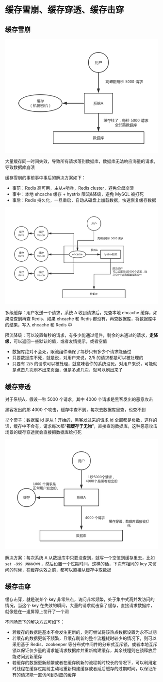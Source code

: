 # 缓存雪崩、缓存穿透、缓存击穿

## 缓存雪崩

![redis-caching-avalanche](./images/redis-caching-avalanche.png)

大量缓存同一时间失效，导致所有请求落到数据库，数据库无法响应海量的请求，导致数据库崩溃

缓存雪崩的事前事中事后的解决方案如下：

+ 事前：Redis 高可用，主从+哨兵，Redis cluster，避免全盘崩溃
+ 事中：本地 ehcache 缓存 + hystrix 限流&降级，避免 MySQL 被打死
+ 事后：Redis 持久化，一旦重启，自动从磁盘上加载数据，快速恢复缓存数据

![redis-caching-avalanche-solution](./images/redis-caching-avalanche-solution.png)

多级缓存：用户发送一个请求，系统 A 收到请求后，先查本地 ehcache 缓存，如果没查到再查 Redis，如果 ehcache 和 Redis 都没有，再查数据库，将数据库中的结果，写入 ehcache 和 Redis 中

限流降级：可以设置每秒的请求，有多少能通过组件，剩余的未通过的请求，**走降级**，可以返回一些默认的值，或者友情提示，或者空值

+ 数据库绝对不会死，限流组件确保了每秒只有多少个请求能通过
+ 只要数据库不死，就是说，对用户来说，2/5 的请求都是可以被处理的
+ 只要有 2/5 的请求可以被处理，就意味着你的系统没死，对用户来说，可能就是点击几次刷不出来页面，但是多点几次，就可以刷出来了

## 缓存穿透

对于系统A，假设一秒 5000 个请求，其中 4000 个请求是黑客发出的恶意攻击

黑客发出的那 4000 个攻击，缓存中查不到，每次去数据库里查，也查不到

举个栗子：数据库 id 是从 1 开始的，黑客发过来的请求 id 全部都是负数，这样的话，缓存中不会有，请求每次都“**视缓存于无物**”，直接查询数据库，这种恶意攻击场景的缓存穿透就会直接把数据库给打死

![redis-caching-penetration](./images/redis-caching-penetration.png)

解决方案：每次系统 A 从数据库中只要没查到，就写一个空值到缓存里去，比如 `set -999 UNKNOWN` ，然后设置一个过期时间，这样的话，下次有相同的 key 来访问的时候，在缓存失效之前，都可以直接从缓存中取数据

## 缓存击穿

缓存击穿，就是说某个 key 非常热点，访问非常频繁，处于集中式高并发访问的情况，当这个 key 在失效的瞬间，大量的请求就击穿了缓存，直接请求数据库，就像是在一道屏障上凿开了一个洞

不同场景下的解决方式可如下：

+ 若缓存的数据是基本不会发生更新的，则可尝试将该热点数据设置为永不过期
+ 若缓存的数据更新不频繁，且缓存刷新的整个流程耗时较少的情况下，则可以采用基于 Redis、zookeeper 等分布式中间件的分布式互斥锁，或者本地互斥锁以保证仅少量的请求能请求数据库并重新构建缓存，其余线程则在锁释放后能访问到新缓存
+ 若缓存的数据更新频繁或者在缓存刷新的流程耗时较长的情况下，可以利用定时线程在缓存过期前主动地重新构建缓存或者延后缓存的过期时间，以保证所有的请求能一直访问到对应的缓存
